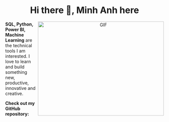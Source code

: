 
<h1 align="center">Hi there 👋, Minh Anh here <a href="https://100rabhcsmc.github.io/Me.io/" target="blank">
</a></h1>
<!--
**MinhAnh99/MinhAnh99** is a ✨ _special_ ✨ repository because its `README.md` (this file) appears on your GitHub profile.
-->

<a target="_blank" align="center">
  <img align="right" top="500" height="300" width="400" alt="GIF" src="https://media1.giphy.com/media/h8RDGogSns9wpOJFzR/giphy.gif?cid=ecf05e47wks48nptxhko9f0mytot0premvye82r5xd4pctxo&ep=v1_gifs_related&rid=giphy.gif&ct=g">
</a>

**SQL, Python, Power BI, Machine Learning** are the technical tools I am interested. I love to learn and build something new, productive, innovative and creative.

__Check out my GitHub repository:__






